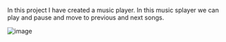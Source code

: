In this project I have created a music player.
In this music splayer we can play and pause and move to previous and next songs. 


![image](https://github.com/lateefshaik2002/Spotify-music-player/assets/140315656/b85e4c09-0e2b-4b78-a77b-c5540826d1a0)

